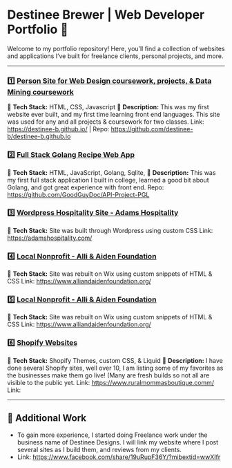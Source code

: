 # Destinee Brewer | Web Developer Portfolio 🚀

Welcome to my portfolio repository! Here, you’ll find a collection of websites and applications I’ve built for freelance clients, personal projects, and more.

---

### 1️⃣ [Person Site for Web Design coursework, projects, & Data Mining coursework](#)
🛒 **Tech Stack:** HTML, CSS, Javascript
📌 **Description:** This was my first website ever built, and my first time learning front end languages. This site was used for any and all projects & coursework for two classes. 
Link: https://destinee-b.github.io/ | Repo: https://github.com/destinee-b/destinee-b.github.io

### 2️⃣  [Full Stack Golang Recipe Web App](#)
🛒 **Tech Stack:** HTML, JavaScript, Golang, Sqlite, 
📌 **Description:** This was my first full stack application I built in college, learned a good bit about Golang, and got great experience with front end. 
Repo: https://github.com/GoodGuyDoc/API-Project-PGL

### 3️⃣ [Wordpress Hospitality Site - Adams Hospitality](#)
🥘 **Tech Stack:**  Site was built through Wordpress using custom CSS 
Link: https://adamshospitality.com/

### 4️⃣ [Local Nonprofit - Alli & Aiden Foundation](#)
🥘 **Tech Stack:**  Site was rebuilt on Wix using custom snippets of HTML & CSS
Link: https://www.alliandaidenfoundation.org/

### 5️⃣ [Local Nonprofit - Alli & Aiden Foundation](#)
🥘 **Tech Stack:**  Site was rebuilt on Wix using custom snippets of HTML & CSS
Link: https://www.alliandaidenfoundation.org/

### 6️⃣ [Shopify Websites](#)
💼 **Tech Stack:** Shopify Themes, custom CSS, & Liquid
📌 **Description:** I have done several Shopify sites, well over 10, I am listing some of my favorites as the businesses make them go live! (Many are fresh builds so not all are visible to the public yet.
Link: https://www.ruralmommasboutique.comm/
Link: 

---

## 📁 Additional Work
- To gain more experience, I started doing Freelance work under the business name of Destinee Designs. I will link my website where I post several sites as I build them, and reviews from my clients.
- Link: https://www.facebook.com/share/19uRupF36Y/?mibextid=wwXIfr 
